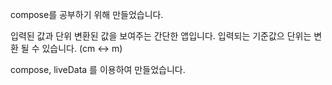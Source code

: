 compose를 공부하기 위해 만들었습니다.

입력된 값과 단위 변환된 값을 보여주는 간단한 앱입니다.
입력되는 기준값으 단위는 변환 될 수 있습니다. (cm <-> m)

compose, liveData 를 이용하여 만들었습니다.
